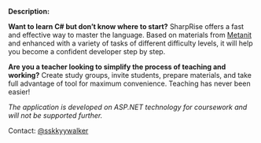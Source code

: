 **Description:**

**Want to learn C# but don’t know where to start?**
SharpRise offers a fast and effective way to master the language. Based on materials from [Metanit](https://metanit.com/sharp/) and enhanced with a variety of tasks of different difficulty levels, it will help you become a confident developer step by step.

**Are you a teacher looking to simplify the process of teaching and working?**
Create study groups, invite students, prepare materials, and take full advantage of tool for maximum convenience. Teaching has never been easier!

*The application is developed on ASP.NET technology for coursework and will not be supported further.*

Contact: [@sskkyywalker](https://t.me/sskkywalker)
